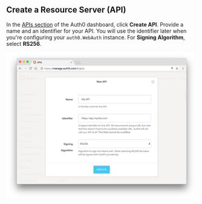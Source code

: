 ## Create a Resource Server (API)

In the [APIs section](${manage_url}/#/apis) of the Auth0 dashboard, click **Create API**. Provide a name and an identifier for your API.
You will use the identifier later when you're configuring your `auth0.WebAuth` instance.
For **Signing Algorithm**, select **RS256**.

![Create API](/media/articles/api-auth/create-api.png)
